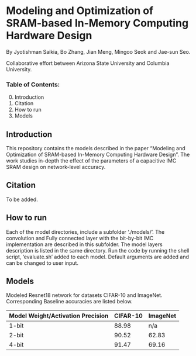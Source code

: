 # Modeling and Optimization of SRAM-based In-Memory Computing Hardware Design
By Jyotishman Saikia, Bo Zhang, Jian Meng, Mingoo Seok and Jae-sun Seo.

Collaborative effort between Arizona State University  and Columbia University.



### Table of Contents:  

0.	Introduction
1.	Citation
2.	How to run
3.	Models

## Introduction

This repository contains the models described in the paper “Modeling and Optimization of SRAM-based In-Memory Computing Hardware Design”. The work studies in-depth the effect of the parameters of a capacitive IMC SRAM design on network-level accuracy.

## Citation
To be added.

## How to run

Each of the model directories, include a subfolder ‘./models/’. The convolution and Fully connected layer with the bit-by-bit IMC implementation are described in this subfolder. The model layers description is listed in the same directory.
Run the code by running the shell script, ‘evaluate.sh’ added to each model. Default arguments are added and can be changed to user input. 

## Models

Modeled Resnet18 network for datasets CIFAR-10 and ImageNet. Corresponding Baseline accuracies are listed below.

Model Weight/Activation Precision   |    CIFAR-10   |     ImageNet
------------------------------------|---------------|---------------
1-bit |  88.98  |   n/a
2-bit |  90.52  |  62.83
4-bit |  91.47  |  69.16
